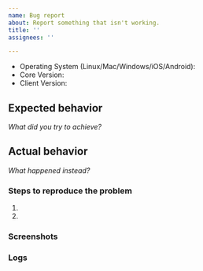 ```yaml
---
name: Bug report
about: Report something that isn't working.
title: ''
assignees: ''

---
```


<!--
This is the chatmail core's bug report tracker.
For Delta Chat feature requests and support, please go to the forum: https://support.delta.chat
Please fill out as much of this form as you can (leaving out stuff that is not applicable is ok).
-->

- Operating System (Linux/Mac/Windows/iOS/Android):
- Core Version: 
- Client Version:

## Expected behavior

*What did you try to achieve?*

## Actual behavior

*What happened instead?*

### Steps to reproduce the problem

1. 
2. 

### Screenshots

### Logs

